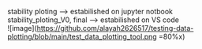 stability ploting --> estabilished on jupyter notbook  
stability_ploting_V0, final --> estabilished on VS code  
![image](https://github.com/alayah2626517/testing-data-plotting/blob/main/test_data_plotting_tool.png =80%x)

